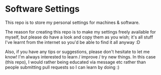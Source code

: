 Software Settings
=================

This repo is to store my personal settings for machines & software.

The reason for creating this repo is to make my settings freely available for myself, but please do have a look and copy them as you wish; it's all stuff I've learnt from the internet so you'd be able to find it all anyway :D

Also, if you have any tips or suggestions, please don't hesitate to let me know! I'm always interested to learn / improve / try new things. In this case (this repo), I would rather being educated via message etc rather than people submitting pull requests so I can learn by doing :)